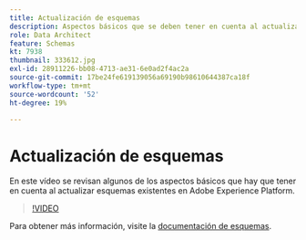 ```yaml
---
title: Actualización de esquemas
description: Aspectos básicos que se deben tener en cuenta al actualizar esquemas existentes en Adobe Experience Platform.
role: Data Architect
feature: Schemas
kt: 7938
thumbnail: 333612.jpg
exl-id: 28911226-bb08-4713-ae31-6e0ad2f4ac2a
source-git-commit: 17be24fe619139056a69190b98610644387ca18f
workflow-type: tm+mt
source-wordcount: '52'
ht-degree: 19%

---
```


# Actualización de esquemas

En este vídeo se revisan algunos de los aspectos básicos que hay que tener en cuenta al actualizar esquemas existentes en Adobe Experience Platform.

>[!VIDEO](https://video.tv.adobe.com/v/333612?quality=12&learn=on)

Para obtener más información, visite la [documentación de esquemas](https://experienceleague.adobe.com/docs/experience-platform/xdm/home.html?lang=es).
